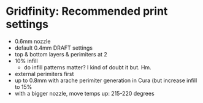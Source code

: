# Gridfinity: Recommended print settings

- 0.6mm nozzle
- default 0.4mm DRAFT settings
- top & bottom layers & perimiters at 2
- 10% infill
    - do infill patterns matter? I kind of doubt it but. Hm. 
- external perimiters first
- up to 0.8mm with arache perimiter generation in Cura (but increase infill to 15%
- with a bigger nozzle, move temps up: 215-220 degrees

